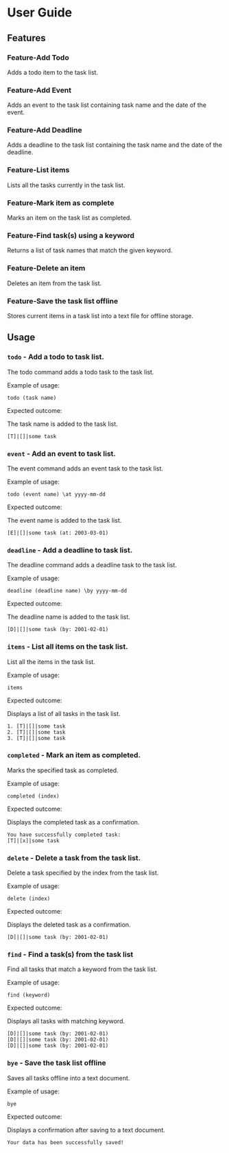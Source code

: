 # User Guide

## Features 

### Feature-Add Todo

Adds a todo item to the task list.

### Feature-Add Event

Adds an event to the task list containing task name and the date of the event.

### Feature-Add Deadline

Adds a deadline to the task list containing the task name and the date of the deadline.

### Feature-List items

Lists all the tasks currently in the task list.

### Feature-Mark item as complete

Marks an item on the task list as completed.

### Feature-Find task(s) using a keyword

Returns a list of task names that match the given keyword.

### Feature-Delete an item

Deletes an item from the task list.

### Feature-Save the task list offline

Stores current items in a task list into a text file for offline storage.


## Usage

### `todo` - Add a todo to task list.

The todo command adds a todo task to the task list.

Example of usage: 

`todo (task name)`

Expected outcome:

The task name is added to the task list.

```
[T]|[]|some task
```

### `event` - Add an event to task list.

The event command adds an event task to the task list.

Example of usage:

`todo (event name) \at yyyy-mm-dd`

Expected outcome:

The event name is added to the task list.

```
[E]|[]|some task (at: 2003-03-01)
```

### `deadline` - Add a deadline to task list.

The deadline command adds a deadline task to the task list.

Example of usage:

`deadline (deadline name) \by yyyy-mm-dd`

Expected outcome:

The deadline name is added to the task list.

```
[D]|[]|some task (by: 2001-02-01)
```

### `items` - List all items on the task list.

List all the items in the task list.

Example of usage:

`items`

Expected outcome:

Displays a list of all tasks in the task list.

```
1. [T]|[]|some task
2. [T]|[]|some task
3. [T]|[]|some task
```

### `completed` - Mark an item as completed.

Marks the specified task as completed.

Example of usage:

`completed (index)`

Expected outcome:

Displays the completed task as a confirmation.
```
You have successfully completed task:
[T]|[x]|some task
```

### `delete` - Delete a task from the task list.

Delete a task specified by the index from the task list.

Example of usage:

`delete (index)`

Expected outcome:

Displays the deleted task as a confirmation.
```
[D]|[]|some task (by: 2001-02-01)
```

### `find` - Find a task(s) from the task list

Find all tasks that match a keyword from the task list.

Example of usage:

`find (keyword)`

Expected outcome:

Displays all tasks with matching keyword.
```
[D]|[]|some task (by: 2001-02-01)
[D]|[]|some task (by: 2001-02-01)
[D]|[]|some task (by: 2001-02-01)
```

### `bye` - Save the task list offline

Saves all tasks offline into a text document.

Example of usage:

`bye`

Expected outcome:

Displays a confirmation after saving to a text document.

```
Your data has been successfully saved!
```